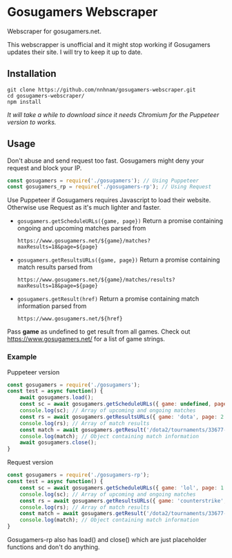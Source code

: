 # Gosugamers Webscraper
Webscraper for gosugamers.net.

This webscrapper is unofficial and it might stop working if Gosugamers updates their site.
I will try to keep it up to date.
## Installation
```
git clone https://github.com/nnhnam/gosugamers-webscraper.git
cd gosugamers-webscraper/
npm install
```
*It will take a while to download since it needs Chromium for the Puppeteer version to works.*
## Usage
Don't abuse and send request too fast. Gosugamers might deny your request and block your IP.
```js
const gosugamers = require('./gosugamers'); // Using Puppeteer
const gosugamers_rp = require('./gosugamers-rp'); // Using Request
```
Use Puppeteer if Gosugamers requires Javascript to load their website. Otherwise use Request as it's much lighter and faster.
* `gosugamers.getScheduleURLs({game, page})` Return a promise containing ongoing and upcoming matches parsed from

    `https://www.gosugamers.net/${game}/matches?maxResults=18&page=${page}`

* `gosugamers.getResultsURLs({game, page})` Return a promise containing match results parsed from

    `https://www.gosugamers.net/${game}/matches/results?maxResults=18&page=${page}`

* `gosugamers.getResult(href)` Return a promise containing match information parsed from 

    `https://www.gosugamers.net/${href}`

Pass **game** as undefined to get result from all games.
Check out https://www.gosugamers.net/ for a list of game strings.

### Example
Puppeteer version
```js
const gosugamers = require('./gosugamers');
const test = async function() {
    await gosugamers.load();
    const sc = await gosugamers.getScheduleURLs({ game: undefined, page: 1 }).catch(console.error);
    console.log(sc); // Array of upcoming and ongoing matches
    const rs = await gosugamers.getResultsURLs({ game: 'dota', page: 2 }).catch(console.error);
    console.log(rs); // Array of match results
    const match = await gosugamers.getResult('/dota2/tournaments/33677-the-international-2019/matches/318842-og-vs-fnatic');
    console.log(match); // Object containing match information
    await gosugamers.close();
}
```
Request version
```js
const gosugamers = require('./gosugamers-rp');
const test = async function() {
    const sc = await gosugamers.getScheduleURLs({ game: 'lol', page: 1 }).catch(console.error);
    console.log(sc); // Array of upcoming and ongoing matches
    const rs = await gosugamers.getResultsURLs({ game: 'counterstrike', page: 3 }).catch(console.error);
    console.log(rs); // Array of match results
    const match = await gosugamers.getResult('/dota2/tournaments/33677-the-international-2019/matches/318842-og-vs-fnatic');
    console.log(match); // Object containing match information
}
```
Gosugamers-rp also has load() and close() which are just placeholder functions and don't do anything.

